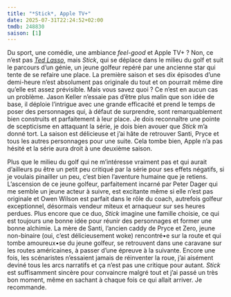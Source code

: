```yaml
---
title: "*Stick*, Apple TV+"
date: 2025-07-31T22:24:52+02:00
tmdb: 248830 
saison: [1]
---
```


Du sport, une comédie, une ambiance *feel-good* et Apple TV+ ? Non, ce n’est pas [*Ted Lasso*](https://voiretmanger.fr/ted-lasso-lawrence-sudeikis-hunt-kelly-apple-tv/), mais *Stick*, qui se déplace dans le milieu du golf et suit le parcours d’un génie, un jeune golfeur repéré par une ancienne star qui tente de se refaire une place. La première saison et ses dix épisodes d’une demi-heure n’est absolument pas originale du tout et on pourrait même dire qu’elle est assez prévisible. Mais vous savez quoi ? Ce n’est en aucun cas un problème. Jason Keller n’essaie pas d’être plus malin que son idée de base, il déploie l’intrigue avec une grande efficacité et prend le temps de poser des personnages qui, à défaut de surprendre, sont remarquablement bien construits et parfaitement à leur place. Je dois reconnaître une pointe de scepticisme en attaquant la série, je dois bien avouer que *Stick* m’a donné tort. La saison est délicieuse et j’ai hâte de retrouver Santi, Pryce et tous les autres personnages pour une suite. Cela tombe bien, Apple n’a pas hésité et la série aura droit à une deuxième saison.

Plus que le milieu du golf qui ne m’intéresse vraiment pas et qui aurait d’ailleurs pu être un petit peu critiqué par la série pour ses effets négatifs, si je voulais pinailler un peu, c’est bien l’aventure humaine que je retiens. L’ascension de ce jeune golfeur, parfaitement incarné par Peter Dager qui me semble un jeune acteur à suivre, est excitante même si elle n’est pas originale et Owen Wilson est parfait dans le rôle du coach, autrefois golfeur exceptionnel, désormais vendeur miteux et arnaqueur sur ses heures perdues. Plus encore que ce duo, *Stick* imagine une famille choisie, ce qui est toujours une bonne idée pour réunir des personnages et former une bonne alchimie. La mère de Santi, l’ancien caddy de Pryce et Zero, jeune non-binaire (oui, c’est délicieusement woke) rencontré•e sur la route et qui tombe amoureux•se du jeune golfeur, se retrouvent dans une caravane sur les routes américaines, à passer d’une épreuve à la suivante. Encore une fois, les scénaristes n’essaient jamais de réinventer la roue, j’ai aisément deviné tous les arcs narratifs et ça n’est pas une critique pour autant. *Stick* est suffisamment sincère pour convaincre malgré tout et j’ai passé un très bon moment, même en sachant à chaque fois ce qui allait arriver. Je recommande. 